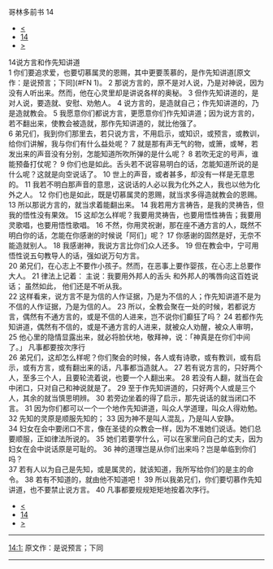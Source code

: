 ﻿





 哥林多前书 14




* [<](bible/1CO13.md)
* [14](bible/1CO.md)
* [>](bible/1CO15.md)



 
14说方言和作先知讲道  
1 你们要追求爱，也要切慕属灵的恩赐，其中更要羡慕的，是作先知讲道[原文作：是说预言；下同](#FN
1)。 
2 那说方言的，原不是对人说，乃是对神说，因为没有人听出来。然而，他在心灵里却是讲说各样的奥秘。 
3 但作先知讲道的，是对人说，要造就、安慰、劝勉人。 
4 说方言的，是造就自己；作先知讲道的，乃是造就教会。 
5 我愿意你们都说方言，更愿意你们作先知讲道；因为说方言的，若不翻出来，使教会被造就，那作先知讲道的，就比他强了。  
6 弟兄们，我到你们那里去，若只说方言，不用启示，或知识，或预言，或教训，给你们讲解，我与你们有什么益处呢？ 
7 就是那有声无气的物，或箫，或琴，若发出来的声音没有分别，怎能知道所吹所弹的是什么呢？ 
8 若吹无定的号声，谁能预备打仗呢？ 
9 你们也是如此。舌头若不说容易明白的话，怎能知道所说的是什么呢？这就是向空说话了。 
10 世上的声音，或者甚多，却没有一样是无意思的。 
11 我若不明白那声音的意思，这说话的人必以我为化外之人，我也以他为化外之人。 
12 你们也是如此，既是切慕属灵的恩赐，就当求多得造就教会的恩赐。 
13 所以那说方言的，就当求着能翻出来。 
14 我若用方言祷告，是我的灵祷告，但我的悟性没有果效。 
15 这却怎么样呢？我要用灵祷告，也要用悟性祷告；我要用灵歌唱，也要用悟性歌唱。 
16 不然，你用灵祝谢，那在座不通方言的人，既然不明白你的话，怎能在你感谢的时候说「阿们」呢？ 
17 你感谢的固然是好，无奈不能造就别人。 
18 我感谢神，我说方言比你们众人还多。 
19 但在教会中，宁可用悟性说五句教导人的话，强如说万句方言。  
20 弟兄们，在心志上不要作小孩子。然而，在恶事上要作婴孩，在心志上总要作大人。 
21 律法上记着： 主说：我要用外邦人的舌头 和外邦人的嘴唇向这百姓说话； 虽然如此， 他们还是不听从我。  
22 这样看来，说方言不是为信的人作证据，乃是为不信的人；作先知讲道不是为不信的人作证据，乃是为信的人。 
23 所以，全教会聚在一处的时候，若都说方言，偶然有不通方言的，或是不信的人进来，岂不说你们癫狂了吗？ 
24 若都作先知讲道，偶然有不信的，或是不通方言的人进来，就被众人劝醒，被众人审明， 
25 他心里的隐情显露出来，就必将脸伏地，敬拜神，说：「神真是在你们中间了。」 凡事都要按次序行  
26 弟兄们，这却怎么样呢？你们聚会的时候，各人或有诗歌，或有教训，或有启示，或有方言，或有翻出来的话，凡事都当造就人。 
27 若有说方言的，只好两个人，至多三个人，且要轮流着说，也要一个人翻出来。 
28 若没有人翻，就当在会中闭口，只对自己和神说就是了。 
29 至于作先知讲道的，只好两个人或是三个人，其余的就当慎思明辨。 
30 若旁边坐着的得了启示，那先说话的就当闭口不言。 
31 因为你们都可以一个一个地作先知讲道，叫众人学道理，叫众人得劝勉。 
32 先知的灵原是顺服先知的； 
33 因为神不是叫人混乱，乃是叫人安静。  
34 妇女在会中要闭口不言，像在圣徒的众教会一样，因为不准她们说话。她们总要顺服，正如律法所说的。 
35 她们若要学什么，可以在家里问自己的丈夫，因为妇女在会中说话原是可耻的。 
36 神的道理岂是从你们出来吗？岂是单临到你们吗？  
37 若有人以为自己是先知，或是属灵的，就该知道，我所写给你们的是主的命令。 
38 若有不知道的，就由他不知道吧！ 
39 所以我弟兄们，你们要切慕作先知讲道，也不要禁止说方言。 
40 凡事都要规规矩矩地按着次序行。 
* [<](bible/1CO13.md)
* [14](bible/1CO.md)
* [>](bible/1CO15.md)





---


[14:1:](#V1)
原文作：是说预言；下同




---










